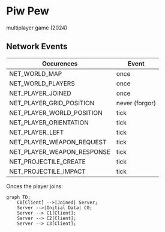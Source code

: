 # Piw Pew
multiplayer game (2024)
## Network Events
| Occurences | Event |
|--|--|
NET_WORLD_MAP | once
NET_WORLD_PLAYERS | once
NET_PLAYER_JOINED | once
NET_PLAYER_GRID_POSITION | never (forgor)
NET_PLAYER_WORLD_POSITION | tick
NET_PLAYER_ORIENTATION | tick
NET_PLAYER_LEFT | tick
NET_PLAYER_WEAPON_REQUEST | tick
NET_PLAYER_WEAPON_RESPONSE | tick
NET_PROJECTILE_CREATE | tick
NET_PROJECTILE_IMPACT | tick

Onces the player joins:

```mermaid
graph TD;
    C0[Client] -->|Joined| Server;
    Server -->|Initial Data| C0;
    Server --> C1[Client];
    Server --> C2[Client];
    Server --> C3[Client];
```